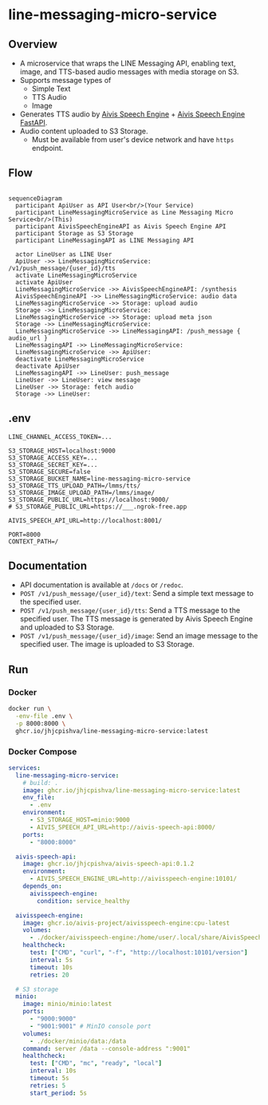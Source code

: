 # line-messaging-micro-service

## Overview

- A microservice that wraps the LINE Messaging API, enabling text, image, and TTS-based audio messages with media storage on S3.
- Supports message types of
  - Simple Text
  - TTS Audio
  - Image
- Generates TTS audio by [Aivis Speech Engine](https://github.com/Aivis-Project/AivisSpeech-Engine) + [Aivis Speech Engine FastAPI](https://github.com/jhjcpishva/AivisSpeechFastAPI).
- Audio content uploaded to S3 Storage.
  - Must be available from user's device network and have `https` endpoint.

## Flow

```mermaid

sequenceDiagram
  participant ApiUser as API User<br/>(Your Service)
  participant LineMessagingMicroService as Line Messaging Micro Service<br/>(This)
  participant AivisSpeechEngineAPI as Aivis Speech Engine API
  participant Storage as S3 Storage
  participant LineMessagingAPI as LINE Messaging API

  actor LineUser as LINE User
  ApiUser ->> LineMessagingMicroService: /v1/push_message/{user_id}/tts
  activate LineMessagingMicroService
  activate ApiUser
  LineMessagingMicroService ->> AivisSpeechEngineAPI: /synthesis
  AivisSpeechEngineAPI ->> LineMessagingMicroService: audio data
  LineMessagingMicroService ->> Storage: upload audio
  Storage ->> LineMessagingMicroService: 
  LineMessagingMicroService ->> Storage: upload meta json
  Storage ->> LineMessagingMicroService: 
  LineMessagingMicroService ->> LineMessagingAPI: /push_message { audio_url }
  LineMessagingAPI ->> LineMessagingMicroService: 
  LineMessagingMicroService ->> ApiUser: 
  deactivate LineMessagingMicroService
  deactivate ApiUser
  LineMessagingAPI ->> LineUser: push_message
  LineUser ->> LineUser: view message
  LineUser ->> Storage: fetch audio
  Storage ->> LineUser: 
```

## .env

```.env
LINE_CHANNEL_ACCESS_TOKEN=...

S3_STORAGE_HOST=localhost:9000
S3_STORAGE_ACCESS_KEY=...
S3_STORAGE_SECRET_KEY=...
S3_STORAGE_SECURE=false
S3_STORAGE_BUCKET_NAME=line-messaging-micro-service
S3_STORAGE_TTS_UPLOAD_PATH=/lmms/tts/
S3_STORAGE_IMAGE_UPLOAD_PATH=/lmms/image/
S3_STORAGE_PUBLIC_URL=https://localhost:9000/
# S3_STORAGE_PUBLIC_URL=https://___.ngrok-free.app

AIVIS_SPEECH_API_URL=http://localhost:8001/

PORT=8000
CONTEXT_PATH=/
```

## Documentation

- API documentation is available at `/docs` or `/redoc`.
- `POST /v1/push_message/{user_id}/text`: Send a simple text message to the specified user.
- `POST /v1/push_message/{user_id}/tts`: Send a TTS message to the specified user. The TTS message is generated by Aivis Speech Engine and uploaded to S3 Storage.
- `POST /v1/push_message/{user_id}/image`: Send an image message to the specified user. The image is uploaded to S3 Storage.

## Run

### Docker

```sh
docker run \
  -env-file .env \
  -p 8000:8000 \
  ghcr.io/jhjcpishva/line-messaging-micro-service:latest
```

### Docker Compose

```yaml
services:
  line-messaging-micro-service:
    # build: .
    image: ghcr.io/jhjcpishva/line-messaging-micro-service:latest
    env_file:
      - .env
    environment:
      - S3_STORAGE_HOST=minio:9000
      - AIVIS_SPEECH_API_URL=http://aivis-speech-api:8000/
    ports:
      - "8000:8000"

  aivis-speech-api:
    image: ghcr.io/jhjcpishva/aivis-speech-api:0.1.2
    environment:
      - AIVIS_SPEECH_ENGINE_URL=http://aivisspeech-engine:10101/
    depends_on:
      aivisspeech-engine:
        condition: service_healthy

  aivisspeech-engine:
    image: ghcr.io/aivis-project/aivisspeech-engine:cpu-latest
    volumes:
      - ./docker/aivisspeech-engine:/home/user/.local/share/AivisSpeech-Engine-Dev
    healthcheck:
      test: ["CMD", "curl", "-f", "http://localhost:10101/version"]
      interval: 5s
      timeout: 10s
      retries: 20

  # S3 storage
  minio:
    image: minio/minio:latest
    ports:
      - "9000:9000"
      - "9001:9001" # MinIO console port
    volumes:
      - ./docker/minio/data:/data
    command: server /data --console-address ":9001"
    healthcheck:
      test: ["CMD", "mc", "ready", "local"]
      interval: 10s
      timeout: 5s
      retries: 5
      start_period: 5s

```
